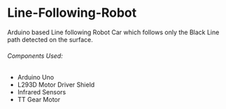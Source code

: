 # Line-Following-Robot
Arduino based Line following Robot Car which follows only the Black Line path detected on the surface.
###### Components Used:
* Arduino Uno
* L293D Motor Driver Shield
* Infrared Sensors
* TT Gear Motor
